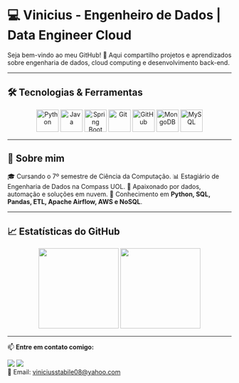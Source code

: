 # 💻 Vinicius - Engenheiro de Dados | Data Engineer Cloud

Seja bem-vindo ao meu GitHub! 🚀 Aqui compartilho projetos e aprendizados sobre engenharia de dados, cloud computing e desenvolvimento back-end.

---

## 🛠️ Tecnologias & Ferramentas

<div align="center">
  <img src="https://cdn.jsdelivr.net/gh/devicons/devicon/icons/python/python-original.svg" alt="Python" width="50" height="50"/>
  <img src="https://cdn.jsdelivr.net/gh/devicons/devicon/icons/java/java-original.svg" alt="Java" width="50" height="50"/>
  <img src="https://cdn.jsdelivr.net/gh/devicons/devicon/icons/spring/spring-original.svg" alt="Spring Boot" width="50" height="50"/>
  <img src="https://cdn.jsdelivr.net/gh/devicons/devicon/icons/git/git-original.svg" alt="Git" width="50" height="50"/>
  <img src="https://cdn.jsdelivr.net/gh/devicons/devicon/icons/github/github-original.svg" alt="GitHub" width="50" height="50"/>
  <img src="https://cdn.jsdelivr.net/gh/devicons/devicon/icons/mongodb/mongodb-original.svg" alt="MongoDB" width="50" height="50"/>
  <img src="https://cdn.jsdelivr.net/gh/devicons/devicon/icons/mysql/mysql-original.svg" alt="MySQL" width="50" height="50"/>
</div>

---

## 📌 Sobre mim

🎓 Cursando o 7º semestre de Ciência da Computação. 
📊 Estagiário de Engenharia de Dados na Compass UOL. 
🚀 Apaixonado por dados, automação e soluções em nuvem.
📂 Conhecimento em **Python, SQL, Pandas, ETL, Apache Airflow, AWS e NoSQL**.

---

## 📈 Estatísticas do GitHub

<div align="center">
  <img height="180em" src="https://github-readme-stats.vercel.app/api?username=ViniciusStabile&show_icons=true&theme=dark"/>
  <img height="180em" src="https://github-readme-stats.vercel.app/api/top-langs/?username=ViniciusStabile&layout=compact&langs_count=6&theme=dark"/>
</div>

---

📫 **Entre em contato comigo:**  

<a href="https://www.linkedin.com/in/vinicius-stabile-63283623b/" target="_blank"><img src="https://img.shields.io/badge/-LinkedIn-%230077B5?style=for-the-badge&logo=linkedin&logoColor=white" target="_blank"></a> 
<a href="https://github.com/ViniciusStabile?tab=repositories" target="_blank"><img src="https://img.shields.io/badge/-Portfólio-%23ff5f40?style=for-the-badge&logo=github&logoColor=white"></a>  
📧 Email: viniciusstabile08@yahoo.com
